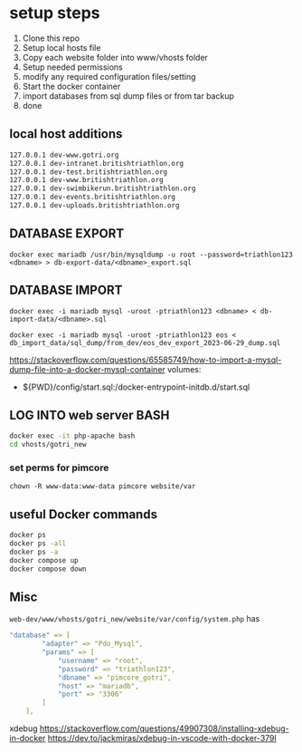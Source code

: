 
# setup steps

1. Clone this repo
2. Setup local hosts file
3. Copy each website folder into www/vhosts folder
4. Setup needed permissions
5. modify any required configuration files/setting
6. Start the docker container
7. import databases from sql dump files or from tar backup
8. done

## local host additions

```BASH
127.0.0.1 dev-www.gotri.org
127.0.0.1 dev-intranet.britishtriathlon.org
127.0.0.1 dev-test.britishtriathlon.org
127.0.0.1 dev-www.britishtriathlon.org
127.0.0.1 dev-swimbikerun.britishtriathlon.org
127.0.0.1 dev-events.britishtriathlon.org
127.0.0.1 dev-uploads.britishtriathlon.org
```

## DATABASE EXPORT

`docker exec mariadb /usr/bin/mysqldump -u root --password=triathlon123 <dbname> > db-export-data/<dbname>_export.sql`

## DATABASE IMPORT

`docker exec -i mariadb mysql -uroot -ptriathlon123 <dbname> < db-import-data/<dbname>.sql`

`docker exec -i mariadb mysql -uroot -ptriathlon123 eos < db_import_data/sql_dump/from_dev/eos_dev_export_2023-06-29_dump.sql`

<https://stackoverflow.com/questions/65585749/how-to-import-a-mysql-dump-file-into-a-docker-mysql-container>
volumes:

- ${PWD}/config/start.sql:/docker-entrypoint-initdb.d/start.sql

## LOG INTO web server BASH

```BASH
docker exec -it php-apache bash
cd vhosts/gotri_new
```

### set perms for pimcore

`chown -R www-data:www-data pimcore website/var`

## useful Docker commands

```BASH
docker ps
docker ps -all
docker ps -a
docker compose up
docker compose down
```

## Misc

`web-dev/www/vhosts/gotri_new/website/var/config/system.php`
has

```YAML
"database" => [
        "adapter" => "Pdo_Mysql",
        "params" => [
            "username" => "root",
            "password" => "triathlon123",
            "dbname" => "pimcore_gotri",
            "host" => "mariadb",
            "port" => "3306"
        ]
    ],
```

xdebug
<https://stackoverflow.com/questions/49907308/installing-xdebug-in-docker>
<https://dev.to/jackmiras/xdebug-in-vscode-with-docker-379l>
